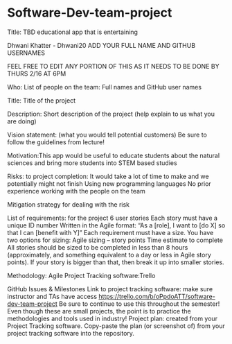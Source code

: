 # Software-Dev-team-project
Title: TBD
educational app that is entertaining

Dhwani Khatter - Dhwani20
ADD YOUR FULL NAME AND GITHUB USERNAMES


FEEL FREE TO EDIT ANY PORTION OF THIS AS IT NEEDS TO BE DONE BY THURS 2/16 AT 6PM

Who: List of people on the team: Full names and GitHub user names

Title: Title of the project

Description: Short description of the project (help explain to us what you are doing)

Vision statement: (what you would tell potential customers) Be sure to follow the guidelines from lecture!

Motivation:This app would be useful to educate students about the natural sciences and bring more students into STEM based studies 

Risks: to project completion:
It would take a lot of time to make and we potentially might not finish
Using new programming languages
No prior experience working with the people on the team

Mitigation strategy for dealing with the risk


List of requirements: for the project
6 user stories
Each story must have a unique ID number
Written in the Agile format: “As a [role], I want to [do X] so that I can [benefit with Y]”
Each requirement must have a size. You have two options for sizing:
Agile sizing – story points
Time estimate to complete
All stories should be sized to be completed in less than 8 hours (approximately, and something equivalent to a day or less in Agile story points). If your story is bigger than that, then break it up into smaller stories.

Methodology: Agile 
Project Tracking software:Trello 

GitHub Issues & Milestones
Link to project tracking software: make sure instructor and TAs have access https://trello.com/b/oPpdoATT/software-dev-team-project
Be sure to continue to use this throughout the semester! Even though these are small projects, the point is to practice the methodologies and tools used in industry!
Project plan: created from your Project Tracking software. Copy-paste the plan (or screenshot of) from your project tracking software into the repository.

